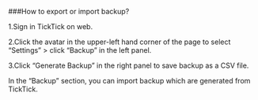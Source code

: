 ###How to export or import backup?

1.Sign in TickTick on web.

2.Click the avatar in the upper-left hand corner of the page to select “Settings” > click “Backup” in the left panel.

3.Click “Generate Backup” in the right panel to save backup as a CSV file.

In the “Backup” section, you can import backup which are generated from TickTick.
